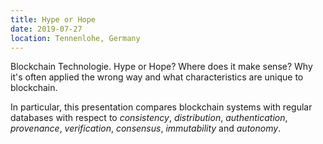 ```yaml
---
title: Hype or Hope
date: 2019-07-27
location: Tennenlohe, Germany
---
```


Blockchain Technologie. Hype or Hope? Where does it make sense? Why it's often
applied the wrong way and what characteristics are unique to blockchain.

In particular, this presentation compares blockchain systems with regular
databases with respect to *consistency*, *distribution*, *authentication*,
*provenance*, *verification*, *consensus*, *immutability* and *autonomy*.

